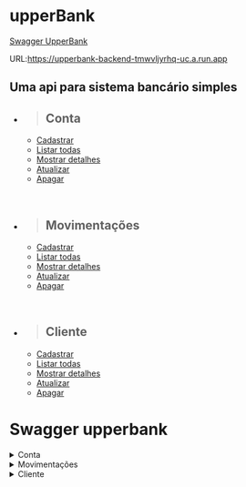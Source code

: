 # upperBank


[Swagger UpperBank](https://upperbank-backend-tmwvljyrhq-uc.a.run.app/swagger-ui/index.html)

URL:https://upperbank-backend-tmwvljyrhq-uc.a.run.app

## Uma api para sistema bancário simples

- > <h2>Conta</h2>
  - [Cadastrar](#cadastrar-uma-conta)
  - [Listar todas](#listar-todas-contas)
  - [Mostrar detalhes](#mostrar-detalhes-de-uma-conta)
  - [Atualizar](#atualização-conta)
  - [Apagar](#apagar-conta)

<br/>

- > <h2>Movimentações</h2>
  - [Cadastrar](#cadastrar-uma-movimentaçao)
  - [Listar todas](#listar-todas-movimentações-de-uma-conta)
  - [Mostrar detalhes](#mostrar-detalhes-de-uma-movimentação)
  - [Atualizar](#atualização-movimentaçao)
  - [Apagar](#apagar-movimentaçao)

<br/>

- > <h2>Cliente</h2>
  - [Cadastrar](#cadastrar-um-cliente)
  - [Listar todas](#listar-todos-clientes)
  - [Mostrar detalhes](#mostrar-detalhes-de-um-cliente)
  - [Atualizar](#atualização-cliente)
  - [Apagar](#apagar-cliente)

<h1>Swagger upperbank</h1>

<details>
<summary>Conta</summary>

<br>

<details>
<summary> <b style="color:green">POST</b> /upperbank/api/conta</summary>

<br/>

# Cadastrar uma conta

<br/>

### Requisição:

```json
{
    "agencia": 1234,
    "conta": 44444,
    "digito": 1,
    "cliente": [
        {    
            "id": 0,
            "nome": "Luan Reis",
            "dataNascimento": "16/02/2023 - 14:00:00",
            "cpf": "40587128801"
        }
    ],
    "movimentacao": [
        {
            "id": 0,
            "nome": "Pagamento de conta",
            "tipo": 65,
            "agenciaDestino": 1231,
            "contaDestino": 12343,
            "digitoContaDestino": 1,
            "data": "16/02/2023 - 14:00:00",
            "status": "A",
            "valor": 0.0,
            "descricao": "Pagamento"
        }
    ],
    "dataAbertura": "16/02/2023 - 14:00:00",
    "senha": 12345678,
    "status": "A",
    "saldo": 0.0,
    "limite": 0.0
}
```

<br/>

### Responses:

`status code: 200`

#### Tipo do body: <b>Application/json</b>

```json
{
    "id": 1,
    "agencia": 1234,
    "conta": 44444,
    "digito": 1,
    "cliente": [
        {   
            "id": 1,
            "nome": "Luan Reis",
            "dataNascimento": "16/02/2023 - 14:00:00",
            "cpf": "40587128801"
        }
    ],
    "movimentacao": [
        {
            "id": 1,
            "nome": "Pagamento de conta",
            "tipo": 65,
            "agenciaDestino": 1231,
            "contaDestino": 12343,
            "digitoContaDestino": 1,
            "data": "16/02/2023 - 14:00:00",
            "status": "A",
            "valor": 0.0,
            "descricao": "Pagamento"
        }
    ],
    "dataAbertura": "16/02/2023 - 14:00:00",
    "senha": 12345678,
    "status": "A",
    "saldo": 0.0,
    "limite": 0.0
}
```

<br/>
<hr>

`status code: 400`

#### Tipo do body: <b>Application/json</b>

```json
{
  "retorno": "{Mensagem de erro da regra de negocio}"
}
```

<br/>
</details>

<details>
<summary> <b style="color:cyan">GET</b> /upperbank/api/conta</summary>

<br/>

# Listar todas contas

<br/>

### Responses:

`status code: 200`

#### Tipo do body: <b>Application/json</b>

```json
[
  {
    "id": 1,
    "agencia": 1234,
    "conta": 44444,
    "digito": 1,
    "cliente": [
        {    
            "id": 1,
            "nome": "Luan Reis",
            "dataNascimento": "16/02/2023 - 14:00:00",
            "cpf": "40587128801"
        }
    ],
    "movimentacao": [
        {
            "id": 1,
            "nome": "Pagamento de conta",
            "tipo": 65,
            "agenciaDestino": 1231,
            "contaDestino": 12343,
            "digitoContaDestino": 1,
            "data": "16/02/2023 - 14:00:00",
            "status": "A",
            "valor": 0.0,
            "descricao": "Pagamento"
        }
    ],
    "dataAbertura": "16/02/2023 - 14:00:00",
    "senha": 12345678,
    "status": "A",
    "saldo": 0.0,
    "limite": 0.0
  }
]
```

<br/>
<hr>

`status code: 204`

#### Tipo do body: <b>Application/json</b>

```json
{
  "retorno": "Não há contas para retornar"
}
```

<br/>
<hr>

`status code: 400`

#### Tipo do body: <b>Application/json</b>

```json
{
  "retorno": "{Mensagem de erro da regra de negocio}"
}
```

</details>

<details>
<summary> <b style="color:cyan">GET</b> /upperbank/api/conta/${ID}</summary>

# Mostrar detalhes de uma conta

<br/>

### Responses:

`status code: 200`

#### Tipo do body: <b>Application/json</b>

```json
{
    "id": 1,
    "agencia": 1234,
    "conta": 44444,
    "digito": 1,
    "cliente": [
        {   
            "id": 1,
            "nome": "Luan Reis",
            "dataNascimento": "16/02/2023 - 14:00:00",
            "cpf": "40587128801"
        }
    ],
    "movimentacao": [
        {
            "id": 1,
            "nome": "Pagamento de conta",
            "tipo": 65,
            "agenciaDestino": 1231,
            "contaDestino": 12343,
            "digitoContaDestino": 1,
            "data": "16/02/2023 - 14:00:00",
            "status": "A",
            "valor": 0.0,
            "descricao": "Pagamento"
        }
    ],
    "dataAbertura": "16/02/2023 - 14:00:00",
    "senha": 12345678,
    "status": "A",
    "saldo": 0.0,
    "limite": 0.0
}
```

<br/>
<hr>

`status code: 204`

#### Tipo do body: <b>Application/json</b>

```json
{
  "retorno": "Conta inexistente"
}
```

<br/>
<hr>

`status code: 400`

#### Tipo do body: <b>Application/json</b>

```json
{
  "retorno": "{Mensagem de erro da regra de negocio}"
}
```

</details>

<details>
<summary> <b style="color:orange">UPDATE</b> /upperbank/api/conta</summary>

<br/>

# Atualização conta

### Requisição:

```json
{
    "id": 1,
    "agencia": 1234,
    "conta": 44444,
    "digito": 1,
    "cliente": [
        {
            "id": 1, 
            "nome": "Luan Reis",
            "dataNascimento": "16/02/2023 - 14:00:00",
            "cpf": "40587128801"
        }
    ],
    "movimentacao": [
        {
            "id": 1,
            "nome": "Pagamento de conta",
            "tipo": 65,
            "agenciaDestino": 1231,
            "contaDestino": 12343,
            "digitoContaDestino": 1,
            "data": "16/02/2023 - 14:00:00",
            "status": "A",
            "valor": 0.0,
            "descricao": "Pagamento"
        }
    ],
    "dataAbertura": "16/02/2023 - 14:00:00",
    "senha": 12345678,
    "status": "A",
    "saldo": 0.0,
    "limite": 0.0
}
```

<br/>

<br/>

### Responses:

`status code: 200`

#### Tipo do body: <b>Application/json</b>

```json
{
    "id": 1,
    "agencia": 1234,
    "conta": 44444,
    "digito": 1,
    "cliente": [
        { 
            "id": 1, 
            "nome": "Luan Reis",
            "dataNascimento": "16/02/2023 - 14:00:00",
            "cpf": "40587128801"
        }
    ],
    "movimentacao": [
        {
            "id": 1,
            "nome": "Pagamento de conta",
            "tipo": 65,
            "agenciaDestino": 1231,
            "contaDestino": 12343,
            "digitoContaDestino": 1,
            "data": "16/02/2023 - 14:00:00",
            "status": "A",
            "valor": 0.0,
            "descricao": "Pagamento"
        }
    ],
    "dataAbertura": "16/02/2023 - 14:00:00",
    "senha": 12345678,
    "status": "A",
    "saldo": 0.0,
    "limite": 0.0
}
```

<br/>
<hr>

`status code: 400`

#### Tipo do body: <b>Application/json</b>

```json
{
  "retorno": "{Mensagem de erro da regra de negocio}"
}
```

</details>

<details>
<summary> <b style="color:red">DELETE</b> /upperbank/api/conta/${id}</summary>

<br/>

# Apagar conta

<br/>

### Responses:

`status code: 200`

#### Tipo do body: <b>Application/json</b>

```json
{
  "retorno": "Apagado com sucesso"
}
```

<br/>
<hr>

`status code: 400`

#### Tipo do body: <b>Application/json</b>

```json
{
  "retorno": "{Mensagem de erro da regra de negocio}"
}
```

</details>

<br/><br/>

# Tabela banco de dados

|  campo  |      tipo       | obrigatório | descrição                                                     |
| :-----: | :-------------: | :---------: | ------------------------------------------------------------- |
|   id    |       int       |     sim     | Id da conta com auto-incremento                               |
| agencia |       int       |     sim     | numero da agencia                                             |
|  conta  |       int       |     sim     | numero da conta                                               |
| cliente |   fk_cliente    |     sim     | uma conta pode ter um ou mais clientes.                       |
| cliente | fk_movimentacao |     sim     | uma conta pode ter nenhuma ou várias movimentações.           |
|  data   |      date       |     sim     | data da abertura da conta                                     |
|  senha  |       int       |     sim     | senha da conta                                                |
| status  |     char(1)     |     sim     | Status da conta sendo "A" ativo, "E" encerrada, "B" bloqueada |
|  saldo  |  number(10,2)   |     sim     | saldo da conta                                                |
| limite  |  number(10,2)   |     sim     | limite da conta                                               |

</details>

<details>
<summary>Movimentações</summary>

<br>

<details>
<summary> <b style="color:green">POST</b> /upperbank/api/movimentacao</summary>

<br/>

# Cadastrar uma movimentação

<br/>

### Requisição:

```json
{
    "nome": "Pagamento",
    "tipo": 5,
    "agenciaDestino": 1231,
    "contaDestino": 12343,
    "digitoContaDestino": 1,
    "data": "2023-03-07T17:07:21.226+00:00",
    "status": "A",
    "valor": 0.0,
    "descricao": "Pagamento"
}
```

<br/>

### Responses:

`status code: 200`

#### Tipo do body: <b>Application/json</b>

```json
{
  "id": 0,
  "nome": "Pagamento",
  "tipo": 5,
  "agenciaDestino": 1231,
  "contaDestino": 12343,
  "digitoContaDestino": 1,
  "data": "2023-03-07T17:07:21.226+00:00",
  "status": "A",
  "valor": 0.0,
  "descricao": "Pagamento"
}
```

<br/>
<hr>

`status code: 400`

#### Tipo do body: <b>Application/json</b>

```json
{
  "retorno": "{Mensagem de erro da regra de negocio}"
}
```

<br/>
</details>

 <details>
<summary> <b style="color:cyan">GET</b> /upperbank/api/movimentação</summary>

<br/>

# Listar todas movimentações de uma conta

<br/>

### Responses:

`status code: 200`

#### Tipo do body: <b>Application/json</b>

```json
[
    {
    "id": 0,
    "nome": "Pagamento",
    "tipo": 5,
    "agenciaDestino": 1231,
    "contaDestino": 12343,
    "digitoContaDestino": 1,
    "data": "2023-03-07T17:07:21.226+00:00",
    "status": "A",
    "valor": 0.0,
    "descricao": "Pagamento"
  },
 {
    "id": 1,
    "nome": "Pagamento",
    "tipo": 5,
    "agenciaDestino": 1231,
    "contaDestino": 12343,
    "digitoContaDestino": 1,
    "data": "2023-03-07T17:07:21.226+00:00",
    "status": "A",
    "valor": 0.0,
    "descricao": "Pagamento"
}
]
```

<br/>
<hr>

`status code: 204`

#### Tipo do body: <b>Application/json</b>

```json
{
  "retorno": "Não há movimentações para retornar"
}
```

<br/>

`status code: 400`

#### Tipo do body: <b>Application/json</b>

```json
{
  "retorno": "{Mensagem de erro da regra de negocio}"
}
```

</details>

<details>
<summary> <b style="color:cyan">GET</b> /upperbank/api/movimentação/${ID}</summary>

<br/>

# Mostrar detalhes de uma movimentação

<br/>

### Responses:

`status code: 200`

#### Tipo do body: <b>Application/json</b>

```json
{
  "id": 1,
  "nome": "Pagamento",
  "tipo": 5,
  "agenciaDestino": 1231,
  "contaDestino": 12343,
  "digitoContaDestino": 1,
  "data": "2023-03-07T17:07:21.226+00:00",
  "status": "A",
  "valor": 0.0,
  "descricao": "Pagamento"
}
```

<br/>
<hr>

`status code: 204`

#### Tipo do body: <b>Application/json</b>

```json
{
  "retorno": "Movimentação inexistente"
}
```

<br/>
<hr>

`status code: 400`

#### Tipo do body: <b>Application/json</b>

```json
{
  "retorno": "{Mensagem de erro da regra de negocio}"
}
```

</details>

<details>
<summary> <b style="color:orange">UPDATE</b> /upperbank/api/movimentacao</summary>

<br/>

# Atualização movimentaçao

### Requisição:

```json
{
  "id": 1,
  "nome": "Pagamento",
  "tipo": 5,
  "agenciaDestino": 1231,
  "contaDestino": 12343,
  "digitoContaDestino": 1,
  "data": "2023-03-07T17:07:21.226+00:00",
  "status": "A",
  "valor": 0.0,
  "descricao": "Pagamento"
}
```

<br/>

<br/>

### Responses:

`status code: 200`

#### Tipo do body: <b>Application/json</b>

```json
{
  "id": 1,
  "nome": "Pagamento",
  "tipo": 5,
  "agenciaDestino": 1231,
  "contaDestino": 12343,
  "digitoContaDestino": 1,
  "data": "2023-03-07T17:07:21.226+00:00",
  "status": "A",
  "valor": 0.0,
  "descricao": "Pagamento"
}
```

<br/>
<hr>

`status code: 400`

#### Tipo do body: <b>Application/json</b>

```json
{
  "retorno": "{Mensagem de erro da regra de negocio}"
}
```

</details>

<details>
<summary> <b style="color:red">DELETE</b> /upperbank/api/movimentacao/${id}</summary>

<br/>

# Apagar movimentação

<br/>

### Responses:

`status code: 200`

#### Tipo do body: <b>Application/json</b>

```json
{
  "retorno": "Apagado com sucesso"
}
```

<br/>
<hr>

`status code: 400`

#### Tipo do body: <b>Application/json</b>

```json
{
  "retorno": "{Mensagem de erro da regra de negocio}"
}
```

</details>

<br/><br/>

# Tabela banco de dados

|      campo       |     tipo     | obrigatório | descrição                                                  |
| :--------------: | :----------: | :---------: | ---------------------------------------------------------- |
|        id        |     int      |     sim     | Id da movimentação com auto-incremento                     |
|       nome       | varchar(100) |     sim     | nome da movimentação                                       |
|       tipo       |     int      |     sim     | 1 - Pagamentos, 2 - Transferencias                         |
|    ag_destino    |     int      |     sim     | numero da agencia destino para o pagamento                 |
|  conta_destino   |     int      |     sim     | numero da conta destino para o pagamento                   |
| digito_c_destino |     int      |     sim     | numero da conta destino para o pagamento                   |
|       data       |     date     |     sim     | data da abertura da movimentação                           |
|      status      |   char(1)    |     sim     | Status da movimentação sendo "C" concluida, "A" : Abortada |
|      valor       | number(10,2) |     sim     | Valor que foi na movimentação                              |
|    descricao     | varchar(50)  |     sim     | Descrição sobre a movimentação                             |

</details>


<details>
<summary>Cliente</summary>

<br>

<details>
<summary> <b style="color:green">POST</b> /upperbank/api/cliente</summary>

<br/>

# Cadastrar um cliente

<br/>

### Requisição:

```json
{ 
    "cpf": "40587128801",
    "nome": "Luan Reis",
    "dataNascimento": "19/11/1995",
}
```

<br/>

### Responses:

`status code: 200`

#### Tipo do body: <b>Application/json</b>

```json
{    
    "id": 1,
    "cpf": "40587128801",
    "nome": "Luan Reis",
    "dataNascimento": "19/11/1995",
}
```

<br/>
<hr>

`status code: 400`

#### Tipo do body: <b>Application/json</b>

```json
{
  "retorno": "{Mensagem de erro da regra de negocio}"
}
```

<br/>
</details>

 <details>
<summary> <b style="color:cyan">GET</b> /upperbank/api/cliente</summary>

<br/>

# Listar todos clientes

<br/>

### Responses:

`status code: 200`

#### Tipo do body: <b>Application/json</b>

```json
[
  {
    "id": 1,
    "cpf": "40587128801",
    "nome": "Luan Reis",
    "dataNascimento": "19/11/1955",
  },
  {
    "id": 2,
    "cpf": "222312332132",
    "nome": "Ana Paula",
    "dataNascimento": "20/10/2000",
  }
]
```

<br/>
<hr>

`status code: 204`

#### Tipo do body: <b>Application/json</b>

```json
{
  "retorno": "Não há cliente para retornar"
}
```

<br/>

`status code: 400`

#### Tipo do body: <b>Application/json</b>

```json
{
  "retorno": "{Mensagem de erro da regra de negocio}"
}
```

</details>

<details>
<summary> <b style="color:cyan">GET</b> /upperbank/api/cliente/${id}</summary>

<br/>

# Mostrar detalhes de um cliente

<br/>

### Responses:

`status code: 200`

#### Tipo do body: <b>Application/json</b>

```json
{ 
    "id": 1,
    "cpf": "40587128801",
    "nome": "Luan Reis",
    "dataNascimento": "19/11/1955",
  }
```

<br/>
<hr>

`status code: 204`

#### Tipo do body: <b>Application/json</b>

```json
{
  "retorno": "cliente inexistente"
}
```

<br/>
<hr>

`status code: 400`

#### Tipo do body: <b>Application/json</b>

```json
{
  "retorno": "{Mensagem de erro da regra de negocio}"
}
```

</details>

<details>
<summary> <b style="color:orange">UPDATE</b> /upperbank/api/cliente</summary>

<br/>

# Atualização cliente

### Requisição:

```json
{ 
    "id": 1,
    "cpf": "40587128801",
    "nome": "Luan Reis",
    "dataNascimento": "19/11/1955",
  }
```

<br/>

<br/>

### Responses:

`status code: 200`

#### Tipo do body: <b>Application/json</b>

```json
{
  "id": 1,
  "cpf": "40587128801",
  "nome": "Luan Reis",
  "dataNascimento": "19/11/1955",
}
```

<br/>
<hr>

`status code: 400`

#### Tipo do body: <b>Application/json</b>

```json
{
  "retorno": "{Mensagem de erro da regra de negocio}"
}
```

</details>

<details>
<summary> <b style="color:red">DELETE</b> /upperbank/api/cliente/${id}</summary>

<br/>

# Apagar cliente

<br/>

### Responses:

`status code: 200`

#### Tipo do body: <b>Application/json</b>

```json
{
  "retorno": "Apagado com sucesso"
}
```

<br/>
<hr>

`status code: 400`

#### Tipo do body: <b>Application/json</b>

```json
{
  "retorno": "{Mensagem de erro da regra de negocio}"
}
```

</details>

<br/><br/>

# Tabela banco de dados

|     campo     |     tipo     | obrigatório | descrição                                                            |
| :-----------: | :----------: | :---------: | -------------------------------------------------------------------- |
|      id       |     int      |     sim     | id e primary key.                                                    |
|      cpf      | varchar(11)  |     sim     | CPF será unico para cada cliente, não poderá haver 2 cpf cadastrado. |
|  nm_cliente   | varchar(100) |     sim     | nome do cliente                                                      |
| dt_nascimento |     date     |     sim     | data nascimento do cliente                                           |


</details>